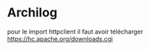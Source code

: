 # Archilog

 pour le import httpclient il faut avoir télécharger https://hc.apache.org/downloads.cgi
